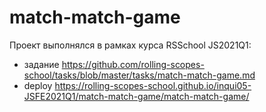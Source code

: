 # match-match-game
Проект выполнялся в рамках курса RSSchool JS2021Q1:
- задание https://github.com/rolling-scopes-school/tasks/blob/master/tasks/match-match-game.md
- deploy https://rolling-scopes-school.github.io/inqui05-JSFE2021Q1/match-match-game/match-match-game/
